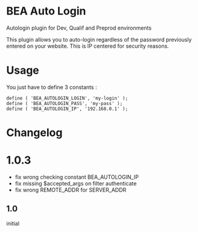 # BEA Auto Login
Autologin plugin for Dev, Qualif and Preprod environments

This plugin allows you to auto-login regardless of the password previously entered on your website.
This is IP centered for security reasons.

# Usage
You just have to define 3 constants :
```
define ( 'BEA_AUTOLOGIN_LOGIN', 'my-login' );
define ( 'BEA_AUTOLOGIN_PASS', 'my-pass' );
define ( 'BEA_AUTOLOGIN_IP', '192.168.0.1' );
```
# Changelog

# 1.0.3
* fix wrong checking constant BEA_AUTOLOGIN_IP
* fix missing $accepted_args on filter authenticate
* fix wrong REMOTE_ADDR for SERVER_ADDR

## 1.0
initial
